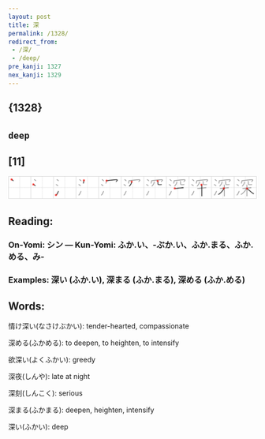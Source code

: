 ```yaml
---
layout: post
title: 深
permalink: /1328/
redirect_from:
 - /深/
 - /deep/
pre_kanji: 1327
nex_kanji: 1329
---
```


## {1328}

## `deep`

## [11]

<div class="stroke"><img src="../images/E6B7B1.png" /></div>

## Reading:

### On-Yomi: シン &mdash; Kun-Yomi: ふか.い、-ぶか.い、ふか.まる、ふか.める、み-

### Examples: 深い (ふか.い), 深まる (ふか.まる), 深める (ふか.める)

## Words:

情け深い(なさけぶかい): tender-hearted, compassionate

深める(ふかめる): to deepen, to heighten, to intensify

欲深い(よくふかい): greedy

深夜(しんや): late at night

深刻(しんこく): serious

深まる(ふかまる): deepen, heighten, intensify

深い(ふかい): deep
